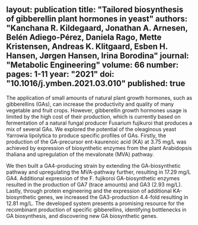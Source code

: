 layout: publication
title: "Tailored biosynthesis of gibberellin plant hormones in yeast"
authors: "Kanchana R. Kildegaard, Jonathan A. Arnesen, Belén Adiego-Pérez, Daniela Rago, Mette Kristensen, Andreas K. Klitgaard, Esben H. Hansen, Jørgen Hansen, Irina Borodina"
journal: "Metabolic Engineering"
volume: 66
number: 
pages: 1-11
year: "2021"
doi: "10.1016/j.ymben.2021.03.010"
published: true
---
The application of small amounts of natural plant growth hormones, such as gibberellins (GAs), can increase the productivity and quality of many vegetable and fruit crops. However, gibberellin growth hormones usage is limited by the high cost of their production, which is currently based on fermentation of a natural fungal producer Fusarium fujikuroi that produces a mix of several GAs. We explored the potential of the oleaginous yeast Yarrowia lipolytica to produce specific profiles of GAs. Firstly, the production of the GA-precursor ent-kaurenoic acid (KA) at 3.75 mg/L was achieved by expression of biosynthetic enzymes from the plant Arabidopsis thaliana and upregulation of the mevalonate (MVA) pathway.

We then built a GA4-producing strain by extending the GA-biosynthetic pathway and upregulating the MVA-pathway further, resulting in 17.29 mg/L GA4. Additional expression of the F. fujikoroi GA-biosynthetic enzymes resulted in the production of GA7 (trace amounts) and GA3 (2.93 mg/L). Lastly, through protein engineering and the expression of additional KA-biosynthetic genes, we increased the GA3-production 4.4-fold resulting in 12.81 mg/L. The developed system presents a promising resource for the recombinant production of specific gibberellins, identifying bottlenecks in GA biosynthesis, and discovering new GA biosynthetic genes.
